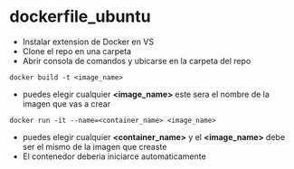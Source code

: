 # dockerfile_ubuntu

+ Instalar extension de Docker en VS
+ Clone el repo en una carpeta
+ Abrir consola de comandos y ubicarse en la carpeta del repo

```
docker build -t <image_name>
```
+ puedes elegir cualquier __<image_name>__ este sera el nombre de la imagen que vas a crear

```
docker run -it --name=<container_name> <image_name>
```
+ puedes elegir cualquier __<container_name>__ y el __<image_name>__ debe ser el mismo de la imagen que creaste
+ El contenedor deberia iniciarce automaticamente